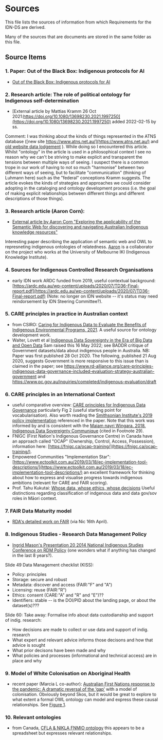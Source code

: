 # Sources

This file lists the sources of information from which Requirements for the IDN-DS are derived.

Many of the sources that are documents are stored in the same folder as this file.

## Source Items

### 1. Paper: Out of the Black Box: Indigenous protocols for AI

* [Out of the Black Box: Indigenous protocols for AI](Abdilla2021-Final+Unesco+Paper_Designed.pdf)

### 2. Research article: The role of political ontology for Indigenous self-determination

* [External article by Mattias Kramm 26 Oct 2021:https://doi.org/10.1080/13698230.2021.1997250](https://doi.org/10.1080/13698230.2021.1997250) added 2022-02-15 by ss.

Comment: I was thinking about the kinds of things represented in the ATNS database ([new site https://www.atns.net.au/](https://www.atns.net.au/) and [old website data lodgement](https://database.atns.net.au/lodge.asp) ). While doing so I encountered this article. Whilst "ontology" in the article is used in a philosophical context I see no reason why we can't be striving to make explicit and transparent the tensions between multiple ways of seeing. I suspect there is a common trope in our work of having to not so much "harmonise" between two different ways of seeing, but to facilitate "communication" (thinking of Luhmann here) such as the "federal" conceptions Kramm suggests. The article evokes the kinds of strategies and approaches we could consider adopting in the cataloging and ontology development process (i.e. the goal of making explicit relationships between different things and different descriptions of those things). 

### 3. Research article (Aaron Corn):

  * [External article by Aaron Corn "Exploring the applicability of the Semantic Web for discovering and navigating Australian Indigenous knowledge resources"](https://www.tandfonline.com/doi/full/10.1080/01576895.2019.1575248)

Interesting paper describing the application of semantic web and OWL to represneting indigenous ontologies of relatedness. [Aaron](https://indigenousknowledge.unimelb.edu.au/about/governance/professor-aaron-corn) is a collaborator on the project who works at the University of Melbourne IKI (Indigenous Knowledge Institute).

### 4. Sources for Indigenous Controlled Research Organisations

 * early IDN work ARDC funded from 2019, useful contextual background: [https://ardc.edu.au/wp-content/uploads/2020/07/TD36-Final-report.pdf](https://ardc.edu.au/wp-content/uploads/2020/07/TD36-Final-report.pdf) (Note: no longer on IDN website -- it's status may need reindorsement by IDN Steering Committee?).

### 5. CARE principles in practice in Australian context

  * from CSIRO: [Caring for Indigenous Data to Evaluate the Benefits of Indigenous Environmental Programs, 2021](https://link.springer.com/content/pdf/10.1007/s00267-021-01485-8.pdf). A useful source for ontology development work.
  * Walter, Lovett et al [Indigenous Data Sovereignty in the Era of Big Data and Open Data](https://onlinelibrary.wiley.com/doi/10.1002/ajs4.141) Sam raised this 16 May 2022; see BADDR critique of Government datasets/data about indigenous people in Australia. NB: Paper was first published 28 Oct 2020. The following, published 21 Aug 2020, suggests Government is more responsive to this issue than is claimed in the paper; see https://www.rd-alliance.org/care-principles-indigenous-data-governance-included-evaluation-strategy-australian-government and https://www.pc.gov.au/inquiries/completed/indigenous-evaluation/draft

### 6. CARE principles in an International Context

  * useful comparative overview: [CARE principles for Indigenous Data Governance](http://doi.org/10.5334/dsj-2020-043) particularly Fig 2 (useful starting point for vocabularisation). Also worth reading the [Smithsonian Institute's 2019 policy implementation](https://www.si.edu/content/pdf/about/sd/SD609.pdf) referenced in the paper. Note that this work was informed by and is consistent with the [Maiam nayri Wingara. 2018. Indigenous Data Sovereignty Communique](https://static1.squarespace.com/static/5b3043afb40b9d20411f3512/t/5b6c0f9a0e2e725e9cabf4a6/1533808545167/Communique%2B-%2BIndigenous%2BData%2BSovereignty%2BSummit.pdf) (cited in Footnote 29).
  * FNIGC (First Nation's Indigenous Governance Centre) in Canada have an approach called "OCAP" (Ownership, Control, Access, Possession), information here: [https://fnigc.ca/ocap-training/](https://fnigc.ca/ocap-training/).
  * Empowered Communities "Implementation Star": [https://www.ectoolkit.com.au/2019/03/18/ec-implementation-tool-descriptions/](https://www.ectoolkit.com.au/2019/03/18/ec-implementation-tool-descriptions/) an excellent framework for thinking about how to express and visualise progress towards indigenous ambitions (relevant for CARE and FAIR scoring).   
  * Prof. Tahu Kukutai: [Whose data, whose ethics, whose decisions](https://www.data.govt.nz/assets/Uploads/Presentation-Tahu-Kukutai.pdf) Useful distinctions regarding  classification of indgenous data and data gov/sov roles in Māori context.

### 7. FAIR Data Maturity model

  * [RDA's detailed work on FAIR](https://www.rd-alliance.org/system/files/FAIR%20Data%20Maturity%20Model_%20specification%20and%20guidelines_v0.90.pdf) (via Nic 16th April).

### 8. Indigenous Studies - Research Data Management Policy

  * [Ingrid Mason's Presentation 20 2014 National Indigenous Studies Conference on RDM Policy](https://aiatsis.gov.au/publication/117065) (one wonders what if anything has changed in the last 8 years?). 
 
 Slide 49 Data Management checklist (KISS):
 * Policy: principles
 * Storage: secure and robust
 * Metadata: discover and access (FAIR:"F" and "A")
 * Licensing: reuse (FAIR:"R")
 * Ethics: consent (CARE:"A" and "R" and "E")??
 * Identifiers: stable -- is the DOI/PID about the landing page, or about the dataset(s)???
 
 Slide 60: Take away: Formalise info about data custodianship and support of indig. research:
 * How decisions are made to collect or use data and support of indig. research
 * What expert and relevant advice informs those decisons and how that advice is sought
 * What prior decisons have been made and why
 * What policies and processes (informational and technical access) are in place and why

### 9. Model of White Colonisation on Aboriginal Health
 * recent paper (Marcia L co-author): [Australian First Nations response to the pandemic: A dramatic reversal of the ‘gap’](https://doi.org/10.1111/jpc.15701) with a model of colonisation. Obviously beyond Skos, but it would be great to explore to what extent a formal OWL ontology can model and express these causal relationships. See [Figure 1](https://onlinelibrary.wiley.com/cms/asset/fcd68b64-1483-4b95-801d-63b0da468572/jpc15701-fig-0001-m.jpg).

### 10. Relevant ontologies

 * from Canada, [CFLA & NIKLA FNMIO ontology](http://fopl.ca/news/cfla-and-nikla-release-first-nations-metis-and-inuit-indigenous-ontology-fnmiio/) this appears to be a spreadsheet but expresses relevant relationships.

 
